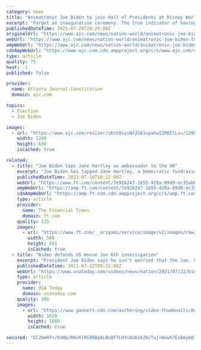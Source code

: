 ```yaml
---
category: news
title: "Animatronic Joe Biden to join Hall of Presidents at Disney World"
excerpt: "Forget an inauguration ceremony. The true indicator of having made it as president is being added to the Hall of Presidents at Walt Disney World in Florida, an honor President Joe Biden will soon receive."
publishedDateTime: 2021-07-20T20:29:00Z
originalUrl: "https://www.ajc.com/news/nation-world/animatronic-joe-biden-to-join-hall-of-presidents-at-disney-world/ZEIZ5YCERRCJLG5HULTQ3VFEKM/"
webUrl: "https://www.ajc.com/news/nation-world/animatronic-joe-biden-to-join-hall-of-presidents-at-disney-world/ZEIZ5YCERRCJLG5HULTQ3VFEKM/"
ampWebUrl: "https://www.ajc.com/news/nation-world/animatronic-joe-biden-to-join-hall-of-presidents-at-disney-world/ZEIZ5YCERRCJLG5HULTQ3VFEKM/?outputType=amp"
cdnAmpWebUrl: "https://www-ajc-com.cdn.ampproject.org/c/s/www.ajc.com/news/nation-world/animatronic-joe-biden-to-join-hall-of-presidents-at-disney-world/ZEIZ5YCERRCJLG5HULTQ3VFEKM/?outputType=amp"
type: article
quality: 75
heat: -1
published: false

provider:
  name: Atlanta Journal-Constitution
  domain: ajc.com

topics:
  - Election
  - Joe Biden

images:
  - url: "https://www.ajc.com/resizer/iKnt0sasNfZG61vpahwIZRBIlLs=/1200x630/d1fegwn2wjh0cs.cloudfront.net/06-11-2021/t_110acf421f5a4092ab904b617540e5e5_name_c28149a18b2146b5bb603941598a5b2d.jpeg"
    width: 1200
    height: 630
    isCached: true

related:
  - title: "Joe Biden taps Jane Hartley as ambassador to the UK"
    excerpt: "Joe Biden has tapped Jane Hartley, a Democratic fundraiser and former ambassador to France, as the US envoy to the UK, according to people familiar with the matter. Hartley’s selection comes after weeks of uncertainty over Biden’s intentions with regard to the post."
    publishedDateTime: 2021-07-16T18:12:00Z
    webUrl: "https://www.ft.com/content/7e916247-1b55-420a-89d0-ec35abba5514"
    ampWebUrl: "https://amp.ft.com/content/7e916247-1b55-420a-89d0-ec35abba5514"
    cdnAmpWebUrl: "https://amp-ft-com.cdn.ampproject.org/c/s/amp.ft.com/content/7e916247-1b55-420a-89d0-ec35abba5514"
    type: article
    provider:
      name: The Financial Times
      domain: ft.com
    quality: 125
    images:
      - url: "https://www.ft.com/__origami/service/image/v2/images/raw/https%3A%2F%2Fd1e00ek4ebabms.cloudfront.net%2Fproduction%2F7d02cc86-f021-4ab3-8310-1aa3e19cddb6.jpg?source=google-amp&fit=scale-down&width=500"
        width: 500
        height: 281
        isCached: true
  - title: "Biden defends US House Jan 6th investigation"
    excerpt: "President Joe Biden says he isn't worried that the Jan. 6th commission will be seen as partisan after House speaker Nancy Pelosi rejected two strongly pro-Trump Republicans. House Minority Leader Kevin McCarthy said Pelosi is abusing her power."
    publishedDateTime: 2021-07-22T09:22:00Z
    webUrl: "https://www.usatoday.com/videos/news/nation/2021/07/22/biden-defends-us-house-jan-6th-investigation/8052290002/"
    type: article
    provider:
      name: USA Today
      domain: usatoday.com
    quality: 105
    images:
      - url: "https://www.gannett-cdn.com/authoring/video-thumbnails/8c618704-49bc-4967-afc3-7db39eb16b0b_poster.jpg?quality=10"
        width: 1920
        height: 1080
        isCached: true

secured: "Gl2bmRY+/XxMp/RHvhlRS80BpALBuQF7LHYvOU6sbZ9/Tuj+Bxwh7EsBmy6Q+ewF6knzGdqcfu11G3Gpba+y8V++vgiDtcfmkGeZm4AhXiYFDjTCYLGwAaKewofzhtb89xrcC4LbuPCp9oI9335NK7CDvUYDaIHTl2KUQc0WIXOZDdwN8U9/sFVO2UAysLOXyXYn5MLzD/bOqVuSfhhWguCkLmdEVDbmvcFNHvHKT4GjV6WIhFqzaDAAIV0bN7JtHN0Jnpqk/0dmGgVMEmCwM3tZrUkT8T/wDefY9m4S3SPEEijdKOFwPMhpR88Igu1jcMnT5GzHAW8OnS46bwUD077Cootsu5xwJhvyf+vAmLc=;ohIfY/Q6R0/+Cb9lQCGiIg=="
---
```


